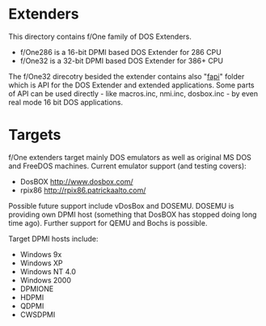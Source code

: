 Extenders
=========

This directory contains f/One family of DOS Extenders.

 * f/One286 is a 16-bit DPMI based DOS Extender for 286 CPU
 * f/One32  is a 32-bit DPMI based DOS Extender for 386+ CPU

The f/One32 direcotry besided the extender contains also "[fapi](fone32/doc/fapi.md)"  folder which is API for the DOS Extender and extended applications. Some parts of API can be used directly - like macros.inc, nmi.inc, dosbox.inc - by even real mode 16 bit DOS applications.

Targets
=======

f/One extenders target mainly DOS emulators as well as original MS DOS and FreeDOS machines.
Current emulator support (and testing covers):

 * DosBOX http://www.dosbox.com/
 * rpix86 http://rpix86.patrickaalto.com/

Possible future support include vDosBox and DOSEMU. DOSEMU is providing own DPMI host (something that DosBOX has stopped doing long time ago). Further support for QEMU and Bochs is possible.

Target DPMI hosts include:

 * Windows 9x
 * Windows XP
 * Windows NT 4.0
 * Windows 2000
 * DPMIONE
 * HDPMI
 * QDPMI
 * CWSDPMI
 
 
 
 
